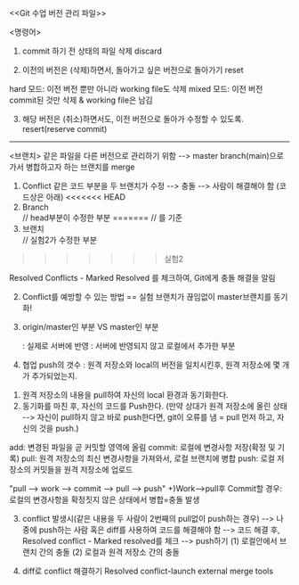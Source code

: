 <<Git 수업 버전 관리 파일>>

<명령어>
1. commit 하기 전 상태의 파일 삭제
discard

2. 이전의 버전은 (삭제)하면서, 돌아가고 싶은 버전으로 돌아가기
reset

hard 모드: 이전 버전 뿐만 아니라 working file도 삭제
mixed 모드: 이전 버전 commit된 것만 삭제 & working file은 남김

3. 해당 버전은 (취소)하면서도, 이전 버전으로 돌아가 수정할 수 있도록.
resert(reserve commit)
-------------------------------------------------------------
<브랜치>
같은 파일을 다른 버전으로 관리하기 위함
--> master branch(main)으로 가서 병합하고자 하는 브랜치를 merge

1. Conflict 같은 코드 부분을 두 브랜치가 수정 --> 충돌 --> 사람이 해결해야 함
(코드상은 아래)
<<<<<<< HEAD
			<li>Branch</li>	// head부분이 수정한 부분
=======		// 를 기준
			<li>브랜치</li>	// 실험2가 수정한 부분
>>>>>>> 실험2

Resolved Conflicts - Marked Resolved 를 체크하여, Git에게 충돌 해결을 알림

2. Conflict를 예방할 수 있는 방법 == 실험 브랜치가 끊임없이 master브랜치를 동기화!

3. origin/master인 부분 VS master인 부분

	: 실제로 서버에 반영			: 서버에 반영되지 않고 로컬에서 추가한 부분

4. 협업
push의 갯수 : 원격 저장소와 local의 버전을 일치시킨후, 원격 저장소에 몇 개가 추가되었는지.
1) 원격 저장소의 내용을 pull하여 자신의 local 환경과 동기화한다.
2) 동기화를 마친 후, 자신의 코드를 Push한다.
(만약 상대가 원격 저장소에 올린 상태 --> 자신이 pull하지 않고 바로 push한다면, git이 오류를 냄 = pull 먼저 하고, 자신의 것을 push.)

add: 변경된 파일을 곧 커밋할 영역에 올림
commit: 로컬에 변경사항 저장(확정 및 기록)
pull: 원격 저장소의 최신 변경사항을 가져와서, 로컬 브랜치에 병합
push: 로컬 저장소의 커밋들을 원격 저장소에 업로드

"pull --> work --> commit --> pull --> push"
+)Work-->pull후 Commit할 경우: 로컬의 변경사항을 확정짓지 않은 상태에서 병합=충돌 발생

3) conflict 발생시(같은 내용을 두 사람이 2번째의 pull없이 push하는 경우)
--> 나중에 push하는 사람 혹은 diff를 사용하여 코드를 해결해야 함 
--> 코드 해결 후, Resolved conflict - Marked resolved를 체크 
--> push하기
(1) 로컬안에서 브랜치 간의 충돌
(2) 로컬과 원격 저장소 간의 충돌 

4) diff로 conflict 해결하기
Resolved conflict-launch external merge tools

